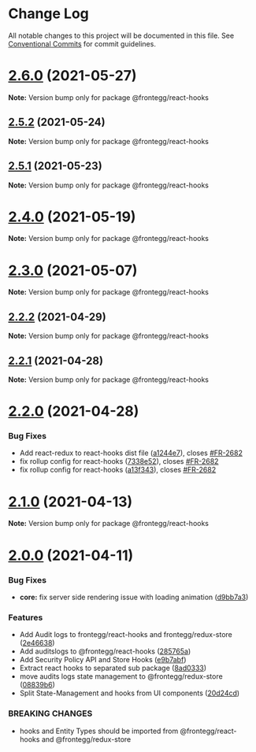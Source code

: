# Change Log

All notable changes to this project will be documented in this file.
See [Conventional Commits](https://conventionalcommits.org) for commit guidelines.

# [2.6.0](https://github.com/frontegg/frontegg-react/compare/v2.5.2...v2.6.0) (2021-05-27)

**Note:** Version bump only for package @frontegg/react-hooks





## [2.5.2](https://github.com/frontegg/frontegg-react/compare/v2.5.1...v2.5.2) (2021-05-24)

**Note:** Version bump only for package @frontegg/react-hooks





## [2.5.1](https://github.com/frontegg/frontegg-react/compare/v2.5.0...v2.5.1) (2021-05-23)

**Note:** Version bump only for package @frontegg/react-hooks





# [2.4.0](https://github.com/frontegg/frontegg-react/compare/v2.3.2...v2.4.0) (2021-05-19)

**Note:** Version bump only for package @frontegg/react-hooks





# [2.3.0](https://github.com/frontegg/frontegg-react/compare/v2.2.2...v2.3.0) (2021-05-07)

**Note:** Version bump only for package @frontegg/react-hooks





## [2.2.2](https://github.com/frontegg/frontegg-react/compare/v2.2.1...v2.2.2) (2021-04-29)

**Note:** Version bump only for package @frontegg/react-hooks





## [2.2.1](https://github.com/frontegg/frontegg-react/compare/v2.2.0...v2.2.1) (2021-04-28)

**Note:** Version bump only for package @frontegg/react-hooks





# [2.2.0](https://github.com/frontegg/frontegg-react/compare/v2.1.0...v2.2.0) (2021-04-28)


### Bug Fixes

* Add react-redux to react-hooks dist file ([a1244e7](https://github.com/frontegg/frontegg-react/commit/a1244e7fe49fbad6c53e02331493a7a3aaef7d64)), closes [#FR-2682](https://github.com/frontegg/frontegg-react/issues/FR-2682)
* fix rollup config for  react-hooks ([7338e52](https://github.com/frontegg/frontegg-react/commit/7338e5229636754342e8cf4efa817095fd681b48)), closes [#FR-2682](https://github.com/frontegg/frontegg-react/issues/FR-2682)
* fix rollup config for  react-hooks ([a13f343](https://github.com/frontegg/frontegg-react/commit/a13f3433cf44057a6479c3b4267d9116271a2a1a)), closes [#FR-2682](https://github.com/frontegg/frontegg-react/issues/FR-2682)





# [2.1.0](https://github.com/frontegg/frontegg-react/compare/v2.0.0...v2.1.0) (2021-04-13)

**Note:** Version bump only for package @frontegg/react-hooks





# [2.0.0](https://github.com/frontegg/frontegg-react/compare/v1.28.0...v2.0.0) (2021-04-11)


### Bug Fixes

* **core:** fix server side rendering issue with loading animation ([d9bb7a3](https://github.com/frontegg/frontegg-react/commit/d9bb7a349052eb6fd2a6ab1d76a6e6a4bc225cb3))


### Features

* Add Audit logs to frontegg/react-hooks and frontegg/redux-store ([2e46638](https://github.com/frontegg/frontegg-react/commit/2e466385db3242a0547912a8daf3eb6bbd088709))
* Add auditslogs to @frontegg/react-hooks ([285765a](https://github.com/frontegg/frontegg-react/commit/285765aa3fdbe37d4dbbdb2ad138823afb7e8c64))
* Add Security Policy API and Store Hooks ([e9b7abf](https://github.com/frontegg/frontegg-react/commit/e9b7abfa38e5e958a63f69dd45bd6631f2811e53))
* Extract react hooks to separated sub package ([8ad0333](https://github.com/frontegg/frontegg-react/commit/8ad033332fde18e3f10f7f6f4f5d0d24fc88f0b0))
* move audits logs state management to @frontegg/redux-store ([08839b6](https://github.com/frontegg/frontegg-react/commit/08839b685dcdc0aaf3b17c0c0baf9bc0ba687536))
* Split State-Management and hooks from UI components ([20d24cd](https://github.com/frontegg/frontegg-react/commit/20d24cd19f536a7f519d670bd8735feb350e54e9))


### BREAKING CHANGES

* hooks and Entity Types should be imported from @frontegg/react-hooks and @frontegg/redux-store
